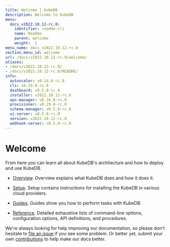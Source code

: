 ```yaml
---
title: Welcome | KubeDB
description: Welcome to KubeDB
menu:
  docs_v2022.10.12-rc.0:
    identifier: readme-cli
    name: Readme
    parent: welcome
    weight: -1
menu_name: docs_v2022.10.12-rc.0
section_menu_id: welcome
url: /docs/v2022.10.12-rc.0/welcome/
aliases:
- /docs/v2022.10.12-rc.0/
- /docs/v2022.10.12-rc.0/README/
info:
  autoscaler: v0.14.0-rc.0
  cli: v0.29.0-rc.0
  dashboard: v0.5.0-rc.0
  installer: v2022.10.12-rc.0
  ops-manager: v0.16.0-rc.0
  provisioner: v0.29.0-rc.0
  schema-manager: v0.5.0-rc.0
  ui-server: v0.5.0-rc.0
  version: v2022.10.12-rc.0
  webhook-server: v0.5.0-rc.0
---
```


# Welcome

From here you can learn all about KubeDB's architecture and how to deploy and use KubeDB.

- [Overview](/docs/v2022.10.12-rc.0/overview/). Overview explains what KubeDB does and how it does it.

- [Setup](/docs/v2022.10.12-rc.0/setup/). Setup contains instructions for installing the KubeDB in various cloud providers.

- [Guides](/docs/v2022.10.12-rc.0/guides/). Guides show you how to perform tasks with KubeDB.

- [Reference](/docs/v2022.10.12-rc.0/reference/). Detailed exhaustive lists of command-line options, configuration options, API definitions, and procedures.

We're always looking for help improving our documentation, so please don't hesitate to [file an issue](https://github.com/kubedb/project/issues/new) if you see some problem. Or better yet, submit your own [contributions](/docs/v2022.10.12-rc.0/CONTRIBUTING) to help make our docs better.
